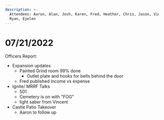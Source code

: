 ```yaml
---
description: >-
  Attendees: Aaron, Alan, Josh, Karen, Fred, Heather, Chris, Jason, Vincent,
  Ryan, Eyelen
---
```


# 07/21/2022

Officers Report:

* Expansion updates
  * Painted Grind room 99% done
    * Outlet plate and hooks for belts behind the door
  * Fred published income vs expense
* Ignite/ MRRF Talks
  * 501
  * Cemetery is on with "FOG"
  * light saber from Vincent
* Castle Patio Takeover
  * Aaron to follow up
